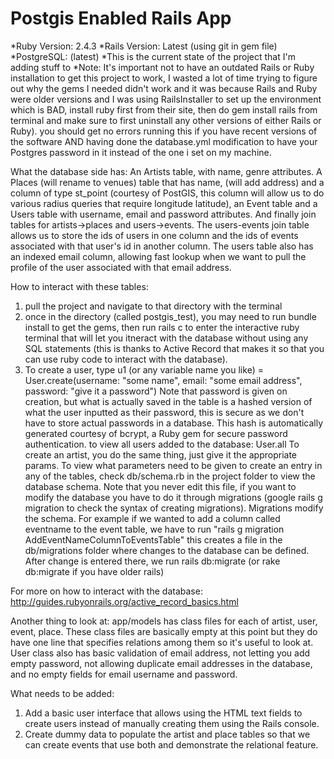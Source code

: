 # Postgis Enabled Rails App
*Ruby Version: 2.4.3
*Rails Version: Latest (using git in gem file)
*PostgreSQL: (latest)
*This is the current state of the project that I'm adding stuff to
*Note: It's important not to have an outdated Rails or Ruby installation to get this project to work, I wasted a lot of time trying to figure out why the gems I needed didn't work and it was because Rails and Ruby were older versions and I was using RailsInstaller to set up the environment which is BAD, install ruby first from their site, then do gem install rails from terminal and make sure to first uninstall any other versions of either Rails or Ruby).
you should get no errors running this if you have recent versions of the software AND having done the database.yml modification to have your Postgres password in it instead of the one i set on my machine.

What the database side has:
An Artists table, with name, genre attributes. A Places (will rename to venues) table that has name, (will add address) and a column of type st_point (courtesy of PostGIS, this column will allow us to do various radius queries that require longitude latitude), an Event table and a Users table with username, email and password attributes. And finally join tables for artists->places and users->events. The users-events join table allows us to store the ids of users in one column and the ids of events associated with that user's id in another column. The users table also has an indexed email column, allowing fast lookup when we want to pull the profile of the user associated with that email address.

How to interact with these tables:
1. pull the project and navigate to that directory with the terminal
2. once in the directory (called postgis_test), you may need to run bundle install to get the gems, then run rails c to enter the interactive ruby terminal that will let you itneract with the database without using any SQL statements (this is thanks to Active Record that makes it so that you can use ruby code to interact with the database).
3. To create a user, type u1 (or any variable name you like) = User.create(username: "some name", email: "some email address", password: "give it a password")
Note that password is given on creation, but what is actually saved in the table is a hashed version of what the user inputted as their password, this is secure as we don't have to store actual passwords in a database. This hash is automatically generated courtesy of bcrypt, a Ruby gem for secure password authentication.
to view all users added to the database: User.all
To create an artist, you do the same thing, just give it the appropriate params.
To view what parameters need to be given to create an entry in any of the tables, check db/schema.rb in the project folder to view the database schema. Note that you never edit this file, if you want to modify the database you have to do it through migrations (google rails g migration to check the syntax of creating migrations). Migrations modify the schema. For example if we wanted to add a column called eventname to the event table, we have to run "rails g migration AddEventNameColumnToEventsTable" this creates a file in the db/migrations folder where changes to the database can be defined. After change is entered there, we run rails db:migrate (or rake db:migrate if you have older rails)

For more on how to interact with the database: http://guides.rubyonrails.org/active_record_basics.html

Another thing to look at: app/models has class files for each of artist, user, event, place. These class files are basically empty at this point but they do have one line that specifies relations among them so it's useful to look at. User class also has basic validation of email address, not letting you add empty password, not allowing duplicate email addresses in the database, and no empty fields for email username and password.

What needs to be added: 
1. Add a basic user interface that allows using the HTML text fields to create users instead of manually creating them using the Rails console.
2. Create dummy data to populate the artist and place tables so that we can create events that use both and demonstrate the relational feature. 



